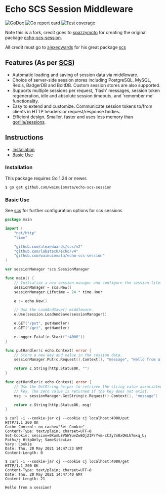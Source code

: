 # Echo SCS Session Middleware

[![GoDoc](https://godoc.org/github.com/wainuiomata/echo-scs-session?status.png)](https://pkg.go.dev/github.com/wainuiomata/echo-scs-session?tab=doc)
[![Go report card](https://goreportcard.com/badge/github.com/spazzymoto/echo-scs-session)](https://goreportcard.com/report/github.com/wainuiomata/echo-scs-session)
[![Test coverage](http://gocover.io/_badge/github.com/spazzymoto/echo-scs-session)](https://gocover.io/github.com/wainuiomata/echo-scs-session)

Note this is a fork, credit goes to [spazzymoto](https://github.com/spazzymoto) for creating the original package [echo-scs-session](https://github.com/spazzymoto/scs).

All credit must go to [alexedwards](https://github.com/alexedwards) for his great package [scs](https://github.com/alexedwards/scs)

## Features (As per [SCS](https://github.com/alexedwards/scs))

* Automatic loading and saving of session data via middleware.
* Choice of server-side session stores including PostgreSQL, MySQL, Redis, BadgerDB and BoltDB. Custom session stores are also supported.
* Supports multiple sessions per request, 'flash' messages, session token regeneration, idle and absolute session timeouts, and 'remember me' functionality.
* Easy to extend and customize. Communicate session tokens to/from clients in HTTP headers or request/response bodies.
* Efficient design. Smaller, faster and uses less memory than [gorilla/sessions](https://github.com/gorilla/sessions).


## Instructions

* [Installation](#installation)
* [Basic Use](#basic-use)


### Installation

This package requires Go 1.24 or newer.

```
$ go get github.com/wainuiomata/echo-scs-session
```

### Basic Use
See [scs](https://github.com/alexedwards/scs) for further configuration options for scs sessions

```go
package main

import (
	"net/http"
	"time"

	"github.com/alexedwards/scs/v2"
	"github.com/labstack/echo/v4"
	"github.com/wainuiomata/echo-scs-session"
)

var sessionManager *scs.SessionManager

func main() {
	// Initialize a new session manager and configure the session lifetime.
	sessionManager = scs.New()
	sessionManager.Lifetime = 24 * time.Hour

	e := echo.New()

	// Use the LoadAndSave() middleware.
	e.Use(session.LoadAndSave(sessionManager))

	e.GET("/put", putHandler)
	e.GET("/get", getHandler)

	e.Logger.Fatal(e.Start(":4000"))
}

func putHandler(c echo.Context) error {
	// Store a new key and value in the session data.
	sessionManager.Put(c.Request().Context(), "message", "Hello from a session!")

	return c.String(http.StatusOK, "")
}

func getHandler(c echo.Context) error {
	// Use the GetString helper to retrieve the string value associated with a
	// key. The zero value is returned if the key does not exist.
	msg := sessionManager.GetString(c.Request().Context(), "message")

	return c.String(http.StatusOK, msg)
}
```

```
$ curl -i --cookie-jar cj --cookie cj localhost:4000/put
HTTP/1.1 200 OK
Cache-Control: no-cache="Set-Cookie"
Content-Type: text/plain; charset=UTF-8
Set-Cookie: session=0KumL8V5WYuvZwEQj2IPrYvm-cC3y7m8xQWLhTmxq_U; Path=/; HttpOnly; SameSite=Lax
Vary: Cookie
Date: Thu, 20 May 2021 14:47:23 GMT
Content-Length: 0

$ curl -i --cookie-jar cj --cookie cj localhost:4000/get
HTTP/1.1 200 OK
Content-Type: text/plain; charset=UTF-8
Date: Thu, 20 May 2021 14:47:40 GMT
Content-Length: 21

Hello from a session!
```

